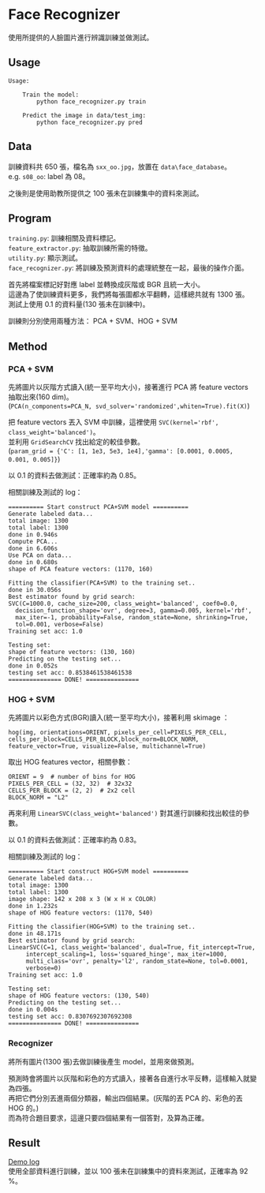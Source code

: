 # Face Recognizer

使用所提供的人臉圖片進行辨識訓練並做測試。

## Usage

```
Usage:

    Train the model:
        python face_recognizer.py train

    Predict the image in data/test_img:
        python face_recognizer.py pred
```

## Data

訓練資料共 650 張，檔名為 `sxx_oo.jpg`，放置在 `data\face_database`。  
e.g. `s08_oo`: label 為 08。

之後則是使用助教所提供之 100 張未在訓練集中的資料來測試。

## Program

`training.py`:  訓練相關及資料標記。  
`feature_extractor.py`: 抽取訓練所需的特徵。  
`utility.py`: 顯示測試。  
`face_recognizer.py`: 將訓練及預測資料的處理統整在一起，最後的操作介面。

首先將檔案標記好對應 label 並轉換成灰階或 BGR 且統一大小。  
這邊為了使訓練資料更多，我們將每張圖都水平翻轉，這樣總共就有 1300 張。  
測試上使用 0.1 的資料量(130 張未在訓練中)。

訓練則分別使用兩種方法： PCA + SVM、HOG + SVM

## Method

### PCA + SVM

先將圖片以灰階方式讀入(統一至平均大小)，接著進行 PCA 將 feature vectors 抽取出來(160 dim)。   
(`PCA(n_components=PCA_N, svd_solver='randomized',whiten=True).fit(X)`)

把 feature vectors 丟入 SVM 中訓練，這裡使用 `SVC(kernel='rbf', class_weight='balanced')`。  
並利用 `GridSearchCV` 找出給定的較佳參數。  
(`param_grid = {'C': [1, 1e3, 5e3, 1e4],'gamma': [0.0001, 0.0005, 0.001, 0.005]}`)

以 0.1 的資料去做測試：正確率約為 0.85。

相關訓練及測試的 log：  
```
========== Start construct PCA+SVM model ==========
Generate labeled data...
total image: 1300
total label: 1300
done in 0.946s
Compute PCA...
done in 6.606s
Use PCA on data...
done in 0.680s
shape of PCA feature vectors: (1170, 160)

Fitting the classifier(PCA+SVM) to the training set..
done in 30.056s
Best estimator found by grid search:
SVC(C=1000.0, cache_size=200, class_weight='balanced', coef0=0.0,
  decision_function_shape='ovr', degree=3, gamma=0.005, kernel='rbf',
  max_iter=-1, probability=False, random_state=None, shrinking=True,
  tol=0.001, verbose=False)
Training set acc: 1.0

Testing set:
shape of feature vectors: (130, 160)
Predicting on the testing set...
done in 0.052s
testing set acc: 0.8538461538461538
=============== DONE! ===============
```

### HOG + SVM

先將圖片以彩色方式(BGR)讀入(統一至平均大小)，接著利用 skimage ：
```
hog(img, orientations=ORIENT, pixels_per_cell=PIXELS_PER_CELL,
cells_per_block=CELLS_PER_BLOCK,block_norm=BLOCK_NORM,
feature_vector=True, visualize=False, multichannel=True)
```
取出 HOG features vector，相關參數：  
```
ORIENT = 9  # number of bins for HOG
PIXELS_PER_CELL = (32, 32)  # 32x32
CELLS_PER_BLOCK = (2, 2)  # 2x2 cell
BLOCK_NORM = "L2"
```

再來利用 `LinearSVC(class_weight='balanced')` 對其進行訓練和找出較佳的參數。  

以 0.1 的資料去做測試：正確率約為 0.83。

相關訓練及測試的 log：  
```
========== Start construct HOG+SVM model ==========
Generate labeled data...
total image: 1300
total label: 1300
image shape: 142 x 208 x 3 (W x H x COLOR)
done in 1.232s
shape of HOG feature vectors: (1170, 540)

Fitting the classifier(HOG+SVM) to the training set..
done in 48.171s
Best estimator found by grid search:
LinearSVC(C=1, class_weight='balanced', dual=True, fit_intercept=True,
     intercept_scaling=1, loss='squared_hinge', max_iter=1000,
     multi_class='ovr', penalty='l2', random_state=None, tol=0.0001,
     verbose=0)
Training set acc: 1.0

Testing set:
shape of HOG feature vectors: (130, 540)
Predicting on the testing set...
done in 0.004s
testing set acc: 0.8307692307692308
=============== DONE! ===============
```

### Recognizer

將所有圖片(1300 張)去做訓練後產生 model，並用來做預測。  

預測時會將圖片以灰階和彩色的方式讀入，接著各自進行水平反轉，這樣輸入就變為四張。  
再把它們分別丟進兩個分類器，輸出四個結果。(灰階的丟 PCA 的、彩色的丟 HOG 的。)  
而為符合題目要求，這邊只要四個結果有一個答對，及算為正確。

## Result

[Demo log](demo_pred.txt)  
使用全部資料進行訓練，並以 100 張未在訓練集中的資料來測試，正確率為 92 %。
